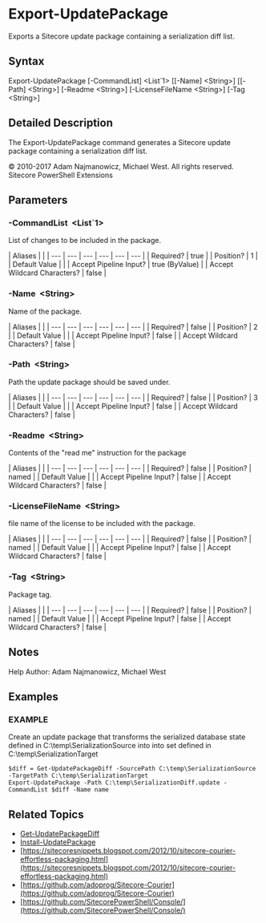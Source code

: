 # Export-UpdatePackage

Exports a Sitecore update package containing a serialization diff list.

## Syntax

Export-UpdatePackage \[-CommandList\] &lt;List\`1&gt; \[\[-Name\] &lt;String&gt;\] \[\[-Path\] &lt;String&gt;\] \[-Readme &lt;String&gt;\] \[-LicenseFileName &lt;String&gt;\] \[-Tag &lt;String&gt;\]

## Detailed Description

The Export-UpdatePackage command generates a Sitecore update package containing a serialization diff list.

© 2010-2017 Adam Najmanowicz, Michael West. All rights reserved. Sitecore PowerShell Extensions

## Parameters

### -CommandList  &lt;List\`1&gt;

List of changes to be included in the package.

| Aliases |  |
| --- | --- | --- | --- | --- | --- |
| Required? | true |
| Position? | 1 |
| Default Value |  |
| Accept Pipeline Input? | true \(ByValue\) |
| Accept Wildcard Characters? | false |

### -Name  &lt;String&gt;

Name of the package.

| Aliases |  |
| --- | --- | --- | --- | --- | --- |
| Required? | false |
| Position? | 2 |
| Default Value |  |
| Accept Pipeline Input? | false |
| Accept Wildcard Characters? | false |

### -Path  &lt;String&gt;

Path the update package should be saved under.

| Aliases |  |
| --- | --- | --- | --- | --- | --- |
| Required? | false |
| Position? | 3 |
| Default Value |  |
| Accept Pipeline Input? | false |
| Accept Wildcard Characters? | false |

### -Readme  &lt;String&gt;

Contents of the "read me" instruction for the package

| Aliases |  |
| --- | --- | --- | --- | --- | --- |
| Required? | false |
| Position? | named |
| Default Value |  |
| Accept Pipeline Input? | false |
| Accept Wildcard Characters? | false |

### -LicenseFileName  &lt;String&gt;

file name of the license to be included with the package.

| Aliases |  |
| --- | --- | --- | --- | --- | --- |
| Required? | false |
| Position? | named |
| Default Value |  |
| Accept Pipeline Input? | false |
| Accept Wildcard Characters? | false |

### -Tag  &lt;String&gt;

Package tag.

| Aliases |  |
| --- | --- | --- | --- | --- | --- |
| Required? | false |
| Position? | named |
| Default Value |  |
| Accept Pipeline Input? | false |
| Accept Wildcard Characters? | false |

## Notes

Help Author: Adam Najmanowicz, Michael West

## Examples

### EXAMPLE

Create an update package that transforms the serialized database state defined in C:\temp\SerializationSource into into set defined in C:\temp\SerializationTarget

```text
$diff = Get-UpdatePackageDiff -SourcePath C:\temp\SerializationSource -TargetPath C:\temp\SerializationTarget
Export-UpdatePackage -Path C:\temp\SerializationDiff.update -CommandList $diff -Name name
```

## Related Topics

* [Get-UpdatePackageDiff](get-updatepackagediff.md)
* [Install-UpdatePackage](install-updatepackage.md)
* [https://sitecoresnippets.blogspot.com/2012/10/sitecore-courier-effortless-packaging.html](https://sitecoresnippets.blogspot.com/2012/10/sitecore-courier-effortless-packaging.html) 
* [https://github.com/adoprog/Sitecore-Courier](https://github.com/adoprog/Sitecore-Courier) 
* [https://github.com/SitecorePowerShell/Console/](https://github.com/SitecorePowerShell/Console/) 

